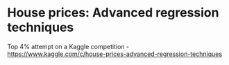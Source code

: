 # House prices: Advanced regression techniques


Top 4% attempt on a Kaggle competition - https://www.kaggle.com/c/house-prices-advanced-regression-techniques


